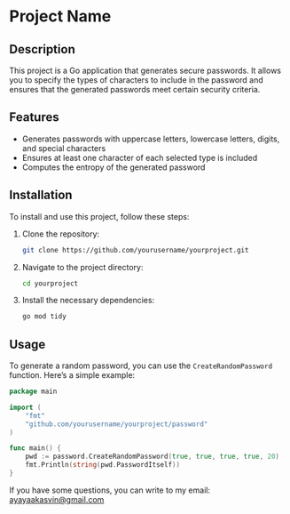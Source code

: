 # Project Name

## Description

This project is a Go application that generates secure passwords. It allows you to specify the types of characters to include in the password and ensures that the generated passwords meet certain security criteria.

## Features

- Generates passwords with uppercase letters, lowercase letters, digits, and special characters
- Ensures at least one character of each selected type is included
- Computes the entropy of the generated password

## Installation

To install and use this project, follow these steps:

1. Clone the repository:
    ```bash
    git clone https://github.com/yourusername/yourproject.git
    ```

2. Navigate to the project directory:
    ```bash
    cd yourproject
    ```

3. Install the necessary dependencies:
    ```bash
    go mod tidy
    ```

## Usage

To generate a random password, you can use the `CreateRandomPassword` function. Here’s a simple example:

```go
package main

import (
    "fmt"
    "github.com/yourusername/yourproject/password"
)

func main() {
    pwd := password.CreateRandomPassword(true, true, true, true, 20)
    fmt.Println(string(pwd.PasswordItself))
}
```

If you have some questions, you can write to my email: ayayaakasvin@gmail.com